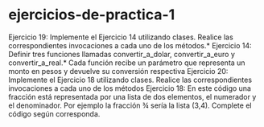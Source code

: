 # ejercicios-de-practica-1
Ejercicio 19: Implemente el Ejercicio 14 utilizando clases. Realice las correspondientes
invocaciones a cada uno de los métodos.* 
Ejercicio 14: Definir tres funciones llamadas convertir_a_dolar, convertir_a_euro y convertir_a_real.* 
Cada función recibe un parámetro que representa un monto en pesos y devuelve su conversión
respectiva
Ejercicio 20: Implemente el Ejercicio 18 utilizando clases. Realice las correspondientes
invocaciones a cada uno de los métodos
Ejercicio 18: En este código una fracción está representada por una lista de dos elementos, el
numerador y el denominador. Por ejemplo la fracción ¾ sería la lista (3,4). Complete el código
según corresponda.
